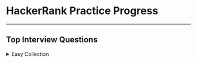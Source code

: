 # HackerRank Practice Progress

---

## Top Interview Questions

<details>

<summary>Easy Collection</summary>

---

Array 10/11

Strings

Linked Lists

Trees

Sorting and Searching

Dynamic Programming

Design

Math

Others

---

</details>